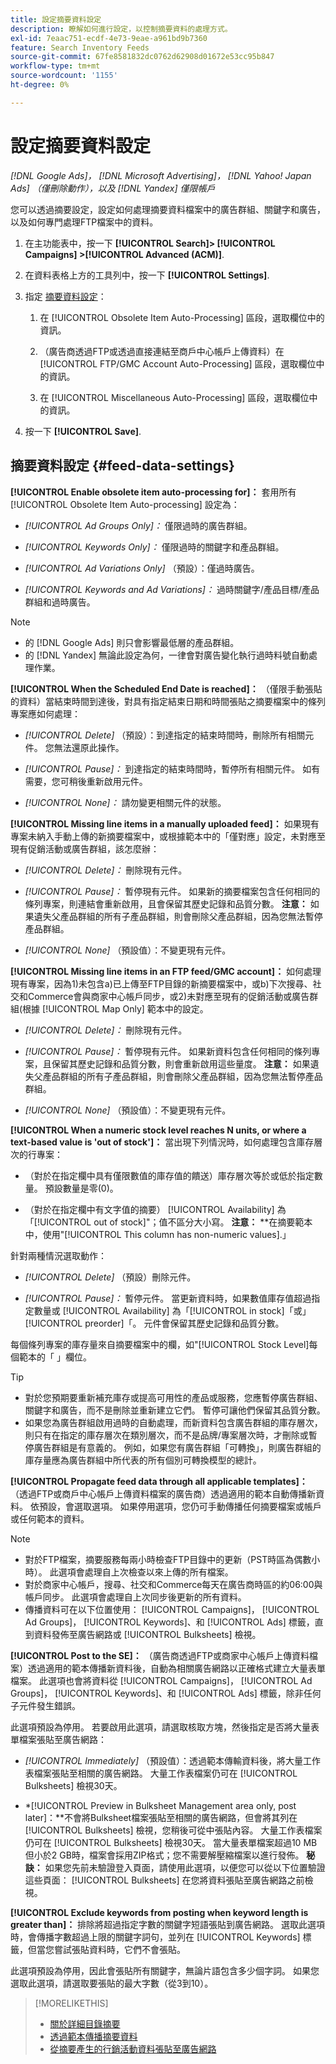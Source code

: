 ```yaml
---
title: 設定摘要資料設定
description: 瞭解如何進行設定，以控制摘要資料的處理方式。
exl-id: 7eaac751-ecdf-4e73-9eae-a961bd9b7360
feature: Search Inventory Feeds
source-git-commit: 67fe8581832dc0762d62908d01672e53cc95b847
workflow-type: tm+mt
source-wordcount: '1155'
ht-degree: 0%

---
```


# 設定摘要資料設定

*[!DNL Google Ads]， [!DNL Microsoft Advertising]， [!DNL Yahoo! Japan Ads] （僅刪除動作），以及 [!DNL Yandex] 僅限帳戶*

您可以透過摘要設定，設定如何處理摘要資料檔案中的廣告群組、關鍵字和廣告，以及如何專門處理FTP檔案中的資料。

1. 在主功能表中，按一下 **[!UICONTROL Search]> [!UICONTROL Campaigns] >[!UICONTROL Advanced (ACM)]**.

1. 在資料表格上方的工具列中，按一下 **[!UICONTROL Settings]**.

1. 指定 [摘要資料設定](#feed-data-settings)：

   1. 在 [!UICONTROL Obsolete Item Auto-Processing] 區段，選取欄位中的資訊。

   1. （廣告商透過FTP或透過直接連結至商戶中心帳戶上傳資料）在 [!UICONTROL FTP/GMC Account Auto-Processing] 區段，選取欄位中的資訊。

   1. 在 [!UICONTROL Miscellaneous Auto-Processing] 區段，選取欄位中的資訊。

1. 按一下 **[!UICONTROL Save]**.

## 摘要資料設定 {#feed-data-settings}

**[!UICONTROL Enable obsolete item auto-processing for]：** 套用所有 [!UICONTROL Obsolete Item Auto-processing] 設定為：

* *[!UICONTROL Ad Groups Only]：* 僅限過時的廣告群組。

* *[!UICONTROL Keywords Only]：* 僅限過時的關鍵字和產品群組。

* *[!UICONTROL Ad Variations Only]* （預設）：僅過時廣告。

* *[!UICONTROL Keywords and Ad Variations]：* 過時關鍵字/產品目標/產品群組和過時廣告。

>[!NOTE]
>
>* 的 [!DNL Google Ads] 則只會影響最低層的產品群組。
>* 的 [!DNL Yandex] 無論此設定為何，一律會對廣告變化執行過時料號自動處理作業。

**[!UICONTROL When the Scheduled End Date is reached]：** （僅限手動張貼的資料）當結束時間到達後，對具有指定結束日期和時間張貼之摘要檔案中的條列專案應如何處理：

* *[!UICONTROL Delete]* （預設）：到達指定的結束時間時，刪除所有相關元件。 您無法還原此操作。

* *[!UICONTROL Pause]：* 到達指定的結束時間時，暫停所有相關元件。 如有需要，您可稍後重新啟用元件。

* *[!UICONTROL None]：* 請勿變更相關元件的狀態。

**[!UICONTROL Missing line items in a manually uploaded feed]：** 如果現有專案未納入手動上傳的新摘要檔案中，或根據範本中的「僅對應」設定，未對應至現有促銷活動或廣告群組，該怎麼辦：

* *[!UICONTROL Delete]：* 刪除現有元件。

* *[!UICONTROL Pause]：* 暫停現有元件。 如果新的摘要檔案包含任何相同的條列專案，則連結會重新啟用，且會保留其歷史記錄和品質分數。 **注意：** 如果遺失父產品群組的所有子產品群組，則會刪除父產品群組，因為您無法暫停產品群組。

* *[!UICONTROL None]* （預設值）：不變更現有元件。

**[!UICONTROL Missing line items in an FTP feed/GMC account]：** 如何處理現有專案，因為1)未包含a)已上傳至FTP目錄的新摘要檔案中，或b)下次搜尋、社交和Commerce會與商家中心帳戶同步，或2)未對應至現有的促銷活動或廣告群組(根據 [!UICONTROL Map Only] 範本中的設定。

* *[!UICONTROL Delete]：* 刪除現有元件。

* *[!UICONTROL Pause]：* 暫停現有元件。 如果新資料包含任何相同的條列專案，且保留其歷史記錄和品質分數，則會重新啟用這些量度。 **注意：** 如果遺失父產品群組的所有子產品群組，則會刪除父產品群組，因為您無法暫停產品群組。

* *[!UICONTROL None]* （預設值）：不變更現有元件。

**[!UICONTROL When a numeric stock level reaches N units, or where a text-based value is 'out of stock']：** 當出現下列情況時，如何處理包含庫存層次的行專案：

* （對於在指定欄中具有僅限數值的庫存值的饋送）庫存層次等於或低於指定數量。 預設數量是零(0)。

* （對於在指定欄中有文字值的摘要） [!UICONTROL Availability] 為「[!UICONTROL out of stock]&quot;；值不區分大小寫。 **注意：** **在摘要範本中，使用&quot;[!UICONTROL This column has non-numeric values].」

針對兩種情況選取動作：

* *[!UICONTROL Delete]* （預設）刪除元件。

* *[!UICONTROL Pause]：* 暫停元件。 當更新資料時，如果數值庫存值超過指定數量或 [!UICONTROL Availability] 為「[!UICONTROL in stock]「或」[!UICONTROL preorder]「。 元件會保留其歷史記錄和品質分數。

每個條列專案的庫存量來自摘要檔案中的欄，如&quot;[!UICONTROL Stock Level]每個範本的「 」欄位。

>[!TIP]
>
>* 對於您預期要重新補充庫存或提高可用性的產品或服務，您應暫停廣告群組、關鍵字和廣告，而不是刪除並重新建立它們。 暫停可讓他們保留其品質分數。
>* 如果您為廣告群組啟用過時的自動處理，而新資料包含廣告群組的庫存層次，則只有在指定的庫存層次在類別層次，而不是品牌/專案層次時，才刪除或暫停廣告群組是有意義的。 例如，如果您有廣告群組「可轉換」，則廣告群組的庫存量應為廣告群組中所代表的所有個別可轉換模型的總計。

**[!UICONTROL Propagate feed data through all applicable templates]：** （透過FTP或商戶中心帳戶上傳資料檔案的廣告商）透過適用的範本自動傳播新資料。 依預設，會選取選項。 如果停用選項，您仍可手動傳播任何摘要檔案或帳戶或任何範本的資料。

>[!NOTE]
>
>* 對於FTP檔案，摘要服務每兩小時檢查FTP目錄中的更新（PST時區為偶數小時）。 此選項會處理自上次檢查以來上傳的所有檔案。
>* 對於商家中心帳戶，搜尋、社交和Commerce每天在廣告商時區的約06:00與帳戶同步。 此選項會處理自上次同步後更新的所有資料。
>* 傳播資料可在以下位置使用： [!UICONTROL Campaigns]， [!UICONTROL Ad Groups]， [!UICONTROL Keywords]、和 [!UICONTROL Ads] 標籤，直到資料發佈至廣告網路或 [!UICONTROL Bulksheets] 檢視。

**[!UICONTROL Post to the SE]：** （廣告商透過FTP或商家中心帳戶上傳資料檔案）透過適用的範本傳播新資料後，自動為相關廣告網路以正確格式建立大量表單檔案。 此選項也會將資料從 [!UICONTROL Campaigns]， [!UICONTROL Ad Groups]， [!UICONTROL Keywords]、和 [!UICONTROL Ads] 標籤，除非任何子元件發生錯誤。

此選項預設為停用。 若要啟用此選項，請選取核取方塊，然後指定是否將大量表單檔案張貼至廣告網路：

* *[!UICONTROL Immediately]* （預設值）：透過範本傳輸資料後，將大量工作表檔案張貼至相關的廣告網路。 大量工作表檔案仍可在 [!UICONTROL Bulksheets] 檢視30天。

* *[!UICONTROL Preview in Bulksheet Management area only, post later]：**不會將Bulksheet檔案張貼至相關的廣告網路，但會將其列在 [!UICONTROL Bulksheets] 檢視，您稍後可從中張貼內容。 大量工作表檔案仍可在 [!UICONTROL Bulksheets] 檢視30天。 當大量表單檔案超過10 MB但小於2 GB時，檔案會採用ZIP格式；您不需要解壓縮檔案以進行發佈。 **秘訣：** 如果您先前未驗證登入頁面，請使用此選項，以便您可以從以下位置驗證這些頁面： [!UICONTROL Bulksheets] 在您將資料張貼至廣告網路之前檢視。

**[!UICONTROL Exclude keywords from posting when keyword length is greater than]：** 排除將超過指定字數的關鍵字短語張貼到廣告網路。 選取此選項時，會傳播字數超過上限的關鍵字詞句，並列在 [!UICONTROL Keywords] 標籤，但當您嘗試張貼資料時，它們不會張貼。

此選項預設為停用，因此會張貼所有關鍵字，無論片語包含多少個字詞。 如果您選取此選項，請選取要張貼的最大字數（從3到10）。

>[!MORELIKETHIS]
>
>* [關於詳細目錄摘要](/help/search-social-commerce/campaign-management/inventory-feeds/inventory-feeds-about.md)
>* [透過範本傳播摘要資料](/help/search-social-commerce/campaign-management/inventory-feeds/feed-data-propagate.md)
>* [從摘要產生的行銷活動資料張貼至廣告網路](propagated-data-post.md)
